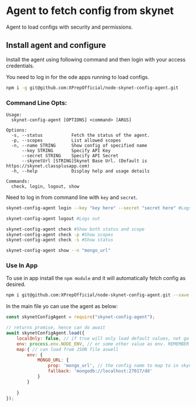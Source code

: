 # Agent to fetch config from skynet
Agent to load configs with security and permissions.

## Install agent and configure
Install the agent using following command and then login with your access credentials.

You need to log in for the ode apps running to load configs.

```bash
npm i -g git@github.com:XPrepOfficial/node-skynet-config-agent.git
```

### Command Line Opts:
```$xslt
Usage:
  skynet-config-agent [OPTIONS] <command> [ARGS]

Options: 
  -s, --status           Fetch the status of the agent.
  -p, --scopes           List allowed scopes
  -n, --name STRING      Show config of specified name
      --key STRING       Specify API Key
      --secret STRING    Specify API Secret
      --skynetUrl [STRING]Skynet Base Url. (Default is https://skynet.classplusapp.com)
  -h, --help             Display help and usage details

Commands: 
  check, login, logout, show
```

Need to log in from command line with `key` and `secret`.

```bash
skynet-config-agent login --key "key here" --secret "secret here" #Logs in
```
```bash
skynet-config-agent logout #Logs out
```
```bash
skynet-config-agent check #Show both status and scope
skynet-config-agent check -p #Show scopes
skynet-config-agent check -s #Show status
```
```bash
skynet-config-agent show --n "mongo_url"
```


### Use In App
To use in app install the `npm module` and it will automatically fetch config as desired.

```bash
npm i git@github.com:XPrepOfficial/node-skynet-config-agent.git --save
```

In the main file yo can use the agent as below:

```javascript
const skynetConfigAgent = require("skynet-config-agent");

// returns promise, hence can do await
await skynetConfigAgent.load({
    localOnly: false, // if true will only load default values, not go to skynet. To work offline, or dev.
    env: process.env.NODE_ENV, // or some other value as env. REMEMBER you will be ONLY able to fetch config of granted envs. ex: if your token is only granted development,staging access you can never load production configs.
    map:{ // can load from JSON file aswell
        env: {
            MONGO_URL: {
                prop: 'mongo_url', // the config name to map to in skynet
                fallback: 'mongodb://localhost:27017/dd'
            }
        }
        
    }
});
```
